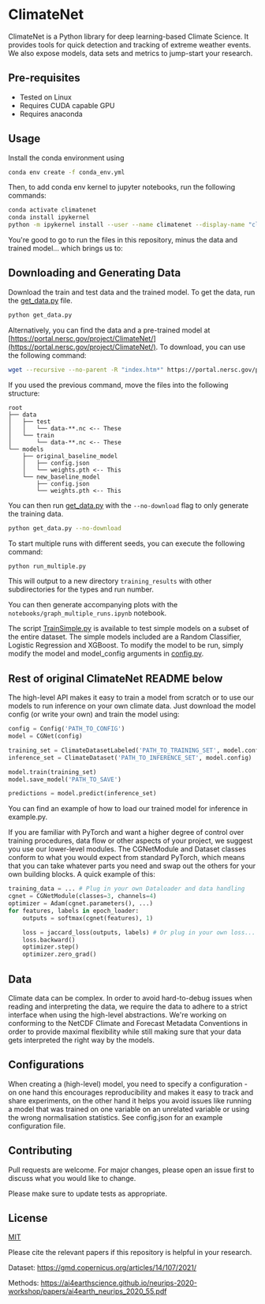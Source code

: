 # ClimateNet

ClimateNet is a Python library for deep learning-based Climate Science. It provides tools for quick detection and tracking of extreme weather events. We also expose models, data sets and metrics to jump-start your research.

## Pre-requisites
- Tested on Linux
- Requires CUDA capable GPU
- Requires anaconda

## Usage

Install the conda environment using 
```sh
conda env create -f conda_env.yml
```

Then, to add conda env kernel to jupyter notebooks, run the following commands: 
```sh
conda activate climatenet
conda install ipykernel
python -m ipykernel install --user --name climatenet --display-name "climatenet"
```
You're good to go to run the files in this repository, minus the data and trained model... which brings us to:
## Downloading and Generating Data
Download the train and test data and the trained model.
To get the data, run the [get_data.py](get_data.py) file.
```bash
python get_data.py
```

Alternatively, you can find the data and a pre-trained model at [https://portal.nersc.gov/project/ClimateNet/](https://portal.nersc.gov/project/ClimateNet/).
To download, you can use the following command:
```sh
wget --recursive --no-parent -R "index.htm*" https://portal.nersc.gov/project/ClimateNet/climatenet_new/
```

If you used the previous command, move the files into the following structure:
```
root
├── data
│   ├── test
│   │   └── data-**.nc <-- These
│   └── train
│       └── data-**.nc <-- These
└── models
    ├── original_baseline_model
    │   ├── config.json
    │   └── weights.pth <-- This
    └── new_baseline_model
        ├── config.json
        └── weights.pth <-- This
```

You can then run [get_data.py](get_data.py) with the `--no-download` flag to only generate the training data.
```bash
python get_data.py --no-download
```

To start multiple runs with different seeds, you can execute the following command:
```bash
python run_multiple.py
```
This will output to a new directory `training_results` with other subdirectories for the types and run number.

You can then generate accompanying plots with the `notebooks/graph_multiple_runs.ipynb` notebook.

The script [TrainSimple.py](TrainSimple.py) is available to test simple models on a subset of the entire dataset. The simple models included are a Random Classifier, Logistic Regression and XGBoost. To modify the model to be run, simply modify the model and model_config arguments in [config.py](config.py). 

## Rest of original ClimateNet README below

The high-level API makes it easy to train a model from scratch or to use our models to run inference on your own climate data. Just download the model config (or write your own) and train the model using:

```python
config = Config('PATH_TO_CONFIG')
model = CGNet(config)

training_set = ClimateDatasetLabeled('PATH_TO_TRAINING_SET', model.config)
inference_set = ClimateDataset('PATH_TO_INFERENCE_SET', model.config)

model.train(training_set)
model.save_model('PATH_TO_SAVE')

predictions = model.predict(inference_set)
```

You can find an example of how to load our trained model for inference in example.py.

If you are familiar with PyTorch and want a higher degree of control over training procedures, data flow or other aspects of your project, we suggest you use our lower-level modules.
The CGNetModule and Dataset classes conform to what you would expect from standard PyTorch, which means that you can take whatever parts you need and swap out the others for your own building blocks. A quick example of this:

```python
training_data = ... # Plug in your own Dataloader and data handling
cgnet = CGNetModule(classes=3, channels=4)
optimizer = Adam(cgnet.parameters(), ...)      
for features, labels in epoch_loader:
    outputs = softmax(cgnet(features), 1)

    loss = jaccard_loss(outputs, labels) # Or plug in your own loss...
    loss.backward()
    optimizer.step()
    optimizer.zero_grad() 
```

## Data

Climate data can be complex. In order to avoid hard-to-debug issues when reading and interpreting the data, we require the data to adhere to a strict interface when using the high-level abstractions. We're working on conforming to the NetCDF Climate and Forecast Metadata Conventions in order to provide maximal flexibility while still making sure that your data gets interpreted the right way by the models.

## Configurations

When creating a (high-level) model, you need to specify a configuration - on one hand this encourages reproducibility and makes it easy to track and share experiments, on the other hand it helps you avoid issues like running a model that was trained on one variable on an unrelated variable or using the wrong normalisation statistics.
See config.json for an example configuration file.

## Contributing
Pull requests are welcome. For major changes, please open an issue first to discuss what you would like to change.

Please make sure to update tests as appropriate.

## License
[MIT](https://choosealicense.com/licenses/mit/)

Please cite the relevant papers if this repository is helpful in your research.

Dataset: https://gmd.copernicus.org/articles/14/107/2021/

Methods: https://ai4earthscience.github.io/neurips-2020-workshop/papers/ai4earth_neurips_2020_55.pdf
